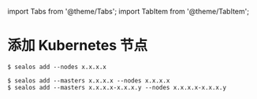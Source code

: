 import Tabs from '@theme/Tabs';
import TabItem from '@theme/TabItem';

# 添加 Kubernetes 节点

<Tabs groupId="add_type">
  <TabItem value="add_node" label="节点" default>

```shell
$ sealos add --nodes x.x.x.x
```

  </TabItem>

   <TabItem value="add_default cluster" label="默认集群" default>

```shell
$ sealos add --masters x.x.x.x --nodes x.x.x.x
$ sealos add --masters x.x.x.x-x.x.x.y --nodes x.x.x.x-x.x.x.y
```

  </TabItem>
</Tabs>
